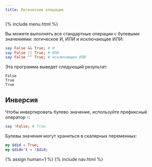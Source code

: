 ```yaml
---
title: Логические операции
---
```


{% include menu.html %}

Вы можете выполнять все стандартные операции с булевыми значениями: логическое
И, ИЛИ и исключающее ИЛИ:

```raku
say False && True; # И
say False || True; # ИЛИ
say False ^^ True; # исключающее ИЛИ
```

Эта программа выведет следующий результат:

```
False
True
True
```

## Инверсия

Чтобы инвертировать булево значение, используйте префиксный оператор `!`:

```raku
say !False; # True
```

Булевы значения могут храниться в скалярных переменных:

```raku
my $did = True;
my $didn't = !$did;
```

{% assign human=1 %}
{% include nav.html %}
